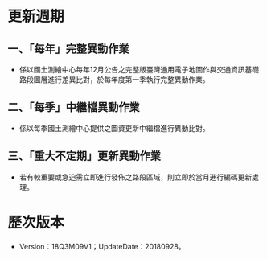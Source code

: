 # 更新週期

## 一、「每年」完整異動作業

* 係以國土測繪中心每年12月公告之完整版臺灣通用電子地圖作與交通資訊基礎路段圖層進行差異比對，於每年度第一季執行完整異動作業。

## 二、「每季」中繼檔異動作業

* 係以每季國土測繪中心提供之圖資更新中繼檔進行異動比對。

## 三、「重大不定期」更新異動作業

* 若有較重要或急迫需立即進行發佈之路段區域，則立即於當月進行編碼更新處理。

# 歷次版本

* Version：18Q3M09V1；UpdateDate：20180928。
